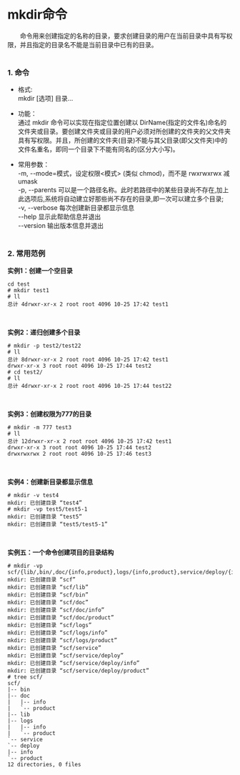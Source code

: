 # mkdir命令

&emsp;&emsp;命令用来创建指定的名称的目录，要求创建目录的用户在当前目录中具有写权限，并且指定的目录名不能是当前目录中已有的目录。  
&nbsp;&nbsp;

### 1. 命令
* 格式:  
mkdir [选项] 目录...  

* 功能：  
  通过 mkdir 命令可以实现在指定位置创建以 DirName(指定的文件名)命名的文件夹或目录。要创建文件夹或目录的用户必须对所创建的文件夹的父文件夹具有写权限。并且，所创建的文件夹(目录)不能与其父目录(即父文件夹)中的文件名重名，即同一个目录下不能有同名的(区分大小写)。  

* 常用参数：  
  -m, --mode=模式，设定权限<模式> (类似 chmod)，而不是 rwxrwxrwx 减 umask  
  -p, --parents  可以是一个路径名称。此时若路径中的某些目录尚不存在,加上此选项后,系统将自动建立好那些尚不存在的目录,即一次可以建立多个目录;  
  -v, --verbose  每次创建新目录都显示信息  
      --help   显示此帮助信息并退出  
      --version  输出版本信息并退出  
&nbsp;&nbsp;

### 2. 常用范例

__实例1：创建一个空目录__
```shell
cd test
# mkdir test1
# ll
总计 4drwxr-xr-x 2 root root 4096 10-25 17:42 test1
```
&nbsp;&nbsp;

__实例2：递归创建多个目录__
```shell
# mkdir -p test2/test22
# ll
总计 8drwxr-xr-x 2 root root 4096 10-25 17:42 test1
drwxr-xr-x 3 root root 4096 10-25 17:44 test2
# cd test2/
# ll
总计 4drwxr-xr-x 2 root root 4096 10-25 17:44 test22
```
&nbsp;&nbsp;

__实例3：创建权限为777的目录__
```shell
# mkdir -m 777 test3
# ll
总计 12drwxr-xr-x 2 root root 4096 10-25 17:42 test1
drwxr-xr-x 3 root root 4096 10-25 17:44 test2
drwxrwxrwx 2 root root 4096 10-25 17:46 test3
```
&nbsp;&nbsp;

__实例4：创建新目录都显示信息__
```shell
# mkdir -v test4
mkdir: 已创建目录 “test4”
# mkdir -vp test5/test5-1
mkdir: 已创建目录 “test5”
mkdir: 已创建目录 “test5/test5-1”
```
&nbsp;&nbsp;

__实例五：一个命令创建项目的目录结构__
```shell
# mkdir -vp scf/{lib/,bin/,doc/{info,product},logs/{info,product},service/deploy/{info,product}}
mkdir: 已创建目录 “scf”
mkdir: 已创建目录 “scf/lib”
mkdir: 已创建目录 “scf/bin”
mkdir: 已创建目录 “scf/doc”
mkdir: 已创建目录 “scf/doc/info”
mkdir: 已创建目录 “scf/doc/product”
mkdir: 已创建目录 “scf/logs”
mkdir: 已创建目录 “scf/logs/info”
mkdir: 已创建目录 “scf/logs/product”
mkdir: 已创建目录 “scf/service”
mkdir: 已创建目录 “scf/service/deploy”
mkdir: 已创建目录 “scf/service/deploy/info”
mkdir: 已创建目录 “scf/service/deploy/product”
# tree scf/
scf/
|-- bin
|-- doc
|   |-- info
|   `-- product
|-- lib
|-- logs
|   |-- info
|   `-- product
`-- service
`-- deploy
|-- info
`-- product
12 directories, 0 files
```
